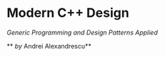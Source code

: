 # Modern C++ Design

*Generic Programming and Design Patterns Applied*

** *by* Andrei Alexandrescu**
